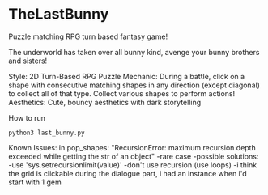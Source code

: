 # TheLastBunny

Puzzle matching RPG turn based fantasy game!

The underworld has taken over all bunny kind, avenge your bunny brothers and sisters!

Style: 2D Turn-Based RPG Puzzle
Mechanic: During a battle, click on a shape with consecutive matching shapes in any direction (except diagonal) to collect all of that type. Collect various shapes to perform actions!
Aesthetics: Cute, bouncy aesthetics with dark storytelling


How to run

```
python3 last_bunny.py
```


Known Issues:
in pop_shapes: "RecursionError: maximum recursion depth exceeded while getting the str of an object"
	-rare case
	-possible solutions: -use 'sys.setrecursionlimit(value)'
						 -don't use recursion (use loops)
	-i think the grid is clickable during the dialogue part, i had an instance when i'd start with 1 gem

